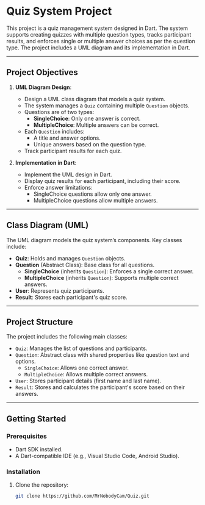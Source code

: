 # Quiz System Project

This project is a quiz management system designed in Dart. The system supports creating quizzes with multiple question types, tracks participant results, and enforces single or multiple answer choices as per the question type. The project includes a UML diagram and its implementation in Dart.

---

## Project Objectives

1. **UML Diagram Design**:
   - Design a UML class diagram that models a quiz system.
   - The system manages a `Quiz` containing multiple `Question` objects.
   - Questions are of two types:
     - **SingleChoice**: Only one answer is correct.
     - **MultipleChoice**: Multiple answers can be correct.
   - Each `Question` includes:
     - A title and answer options.
     - Unique answers based on the question type.
   - Track participant results for each quiz.

2. **Implementation in Dart**:
   - Implement the UML design in Dart.
   - Display quiz results for each participant, including their score.
   - Enforce answer limitations:
     - SingleChoice questions allow only one answer.
     - MultipleChoice questions allow multiple answers.

---

## Class Diagram (UML)

The UML diagram models the quiz system’s components. Key classes include:
- **Quiz**: Holds and manages `Question` objects.
- **Question** (Abstract Class): Base class for all questions.
  - **SingleChoice** (inherits `Question`): Enforces a single correct answer.
  - **MultipleChoice** (inherits `Question`): Supports multiple correct answers.
- **User**: Represents quiz participants.
- **Result**: Stores each participant's quiz score.

---

## Project Structure

The project includes the following main classes:
- `Quiz`: Manages the list of questions and participants.
- `Question`: Abstract class with shared properties like question text and options.
  - `SingleChoice`: Allows one correct answer.
  - `MultipleChoice`: Allows multiple correct answers.
- `User`: Stores participant details (first name and last name).
- `Result`: Stores and calculates the participant's score based on their answers.

---

## Getting Started

### Prerequisites

- Dart SDK installed.
- A Dart-compatible IDE (e.g., Visual Studio Code, Android Studio).

### Installation

1. Clone the repository:
   ```bash
   git clone https://github.com/MrNobodyCam/Quiz.git
